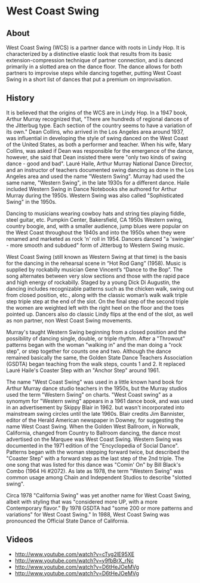 # West Coast Swing

## About
West Coast Swing (WCS) is a partner dance with roots in Lindy Hop. It is characterized by a distinctive elastic look that results from its basic extension-compression technique of partner connection, and is danced primarily in a slotted area on the dance floor. The dance allows for both partners to improvise steps while dancing together, putting West Coast Swing in a short list of dances that put a premium on improvisation.


## History
It is believed that the origins of the WCS are in Lindy Hop. In a 1947 book, Arthur Murray recognized that, "There are hundreds of regional dances of the Jitterbug type. Each section of the country seems to have a variation of its own." 
Dean Collins, who arrived in the Los Angeles area around 1937, was influential in developing the style of swing danced on the West Coast of the United States, as both a performer and teacher. When his wife, Mary Collins, was asked if Dean was responsible for the emergence of the dance, however, she said that Dean insisted there were "only two kinds of swing dance - good and bad".
Lauré Haile, Arthur Murray National Dance Director, and an instructor of teachers documented swing dancing as done in the Los Angeles area and used the name "Western Swing". Murray had used the same name, "Western Swing", in the late 1930s for a different dance. Haile included Western Swing in Dance Notebooks she authored for Arthur Murray during the 1950s. Western Swing was also called "Sophisticated Swing" in the 1950s. 

Dancing to musicians wearing cowboy hats and string ties playing fiddle, steel guitar, etc. Pumpkin Center, Bakersfield, CA 1950s
Western swing, country boogie, and, with a smaller audience, jump blues were popular on the West Coast throughout the 1940s and into the 1950s when they were renamed and marketed as rock 'n' roll in 1954. Dancers danced "a 'swingier' - more smooth and subdued" form of Jitterbug to Western Swing music.

West Coast Swing (still known as Western Swing at that time) is the basis for the dancing in the rehearsal scene in “Hot Rod Gang” (1958). Music is supplied by rockabilly musician Gene Vincent’s “Dance to the Bop”.  The song alternates between very slow sections and those with the rapid pace and high energy of rockabilly. Staged by a young Dick Di Augustin, the dancing includes recognizable patterns such as the chicken walk, swing out from closed position, etc., along with the classic woman’s walk walk triple step triple step at the end of the slot. On the final step of the second triple the women are weighted left with the right heel on the floor and the toes pointed up. Dancers also do classic Lindy flips at the end of the slot, as well as non partner, non West Coast Swing movements.

Murray's taught Western Swing beginning from a closed position and the possibility of dancing single, double, or triple rhythm. After a "Throwout" patterns began with the woman "walking in" and the man doing a "rock step", or step together for counts one and two. Although the dance remained basically the same, the Golden State Dance Teachers Association (GSDTA) began teaching from the walk steps, counts 1 and 2. It replaced Lauré Haile's Coaster Step with an "Anchor Step" around 1961.

The name "West Coast Swing" was used in a little known hand book for Arthur Murray dance studio teachers in the 1950s, but the Murray studios used the term "Western Swing" on charts.  "West Coast swing" as a synomym for "Western swing" appears in a 1961 dance book, and was used in an advertisement by Skippy Blair in 1962. but wasn't incorporated into mainstream swing circles until the late 1960s. 
Blair credits Jim Bannister, editor of the Herald American newspaper in Downey, for suggesting the name West Coast Swing. When the Golden West Ballroom, in Norwalk, California, changed from Country to Ballroom dancing, the dance most advertised on the Marquee was West Coast Swing. 
Western Swing was documented in the 1971 edition of the "Encyclopedia of Social Dance". Patterns began with the woman stepping forward twice, but described the "Coaster Step" with a forward step as the last step of the 2nd triple. The one song that was listed for this dance was "Comin' On" by Bill Black's Combo (1964 Hi #2072). As late as 1978, the term "Western Swing" was common usage among Chain and Independent Studios to describe "slotted swing".

Circa 1978 "California Swing" was yet another name for West Coast Swing, albeit with styling that was "considered more UP, with a more Contemporary flavor." By 1978 GSDTA had "some 200 or more patterns and variations" for West Coast Swing."
In 1988, West Coast Swing was pronounced the Official State Dance of California.


## Videos

* http://www.youtube.com/watch?v=cTyg2lE95XE
* http://www.youtube.com/watch?v=y9fbBrX_rNc
* http://www.youtube.com/watch?v=D6tHeJOeMVg
* http://www.youtube.com/watch?v=D6tHeJOeMVg
